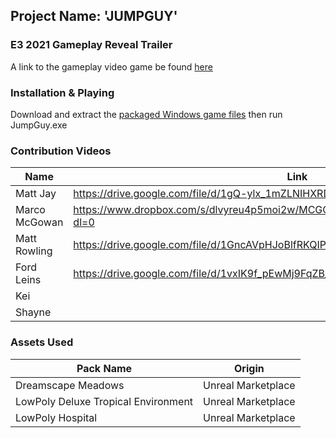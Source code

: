 ## Project Name: 'JUMPGUY'

### E3 2021 Gameplay Reveal Trailer

A link to the gameplay video game be found [here](https://drive.google.com/file/d/1oOLvNlGYu-FnzfsTwYrk9siUPJvgdZSE/view?usp=sharing)

### Installation & Playing 

Download and extract the [packaged Windows game files](https://drive.google.com/file/d/1Fwo5zegS_VKbdWsYQlspomo3Y23DpdE_/view?usp=sharing) then run JumpGuy.exe

### Contribution Videos

|Name|Link|
|----|----|
|Matt Jay|https://drive.google.com/file/d/1gQ-ylx_1mZLNIHXRD-hg7V3oNMqxclvS/view?usp=sharing
|Marco McGowan|https://www.dropbox.com/s/dlvyreu4p5moi2w/MCGOWAMARC_COMP313_Contribution.mp4?dl=0|
|Matt Rowling|https://drive.google.com/file/d/1GncAVpHJoBlfRKQIPZGQ6USRKnQGrvW-/view?usp=sharing|
|Ford Leins|https://drive.google.com/file/d/1vxIK9f_pEwMj9FqZB_psxra7I8JicL9P/view?usp=sharing|
|Kei||
|Shayne||


### Assets Used
|Pack Name|Origin|
|---------|------|
|Dreamscape Meadows|Unreal Marketplace| 
|LowPoly Deluxe Tropical Environment|Unreal Marketplace|
|LowPoly Hospital|Unreal Marketplace|

